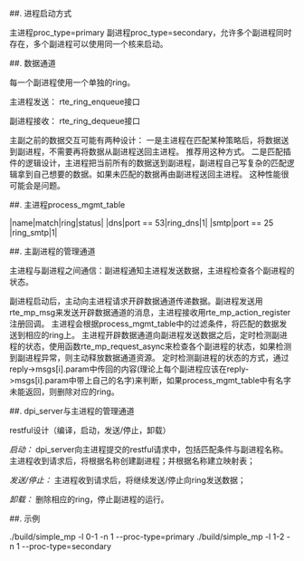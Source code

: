 ##. 进程启动方式

主进程proc_type=primary
副进程proc_type=secondary，允许多个副进程同时存在，多个副进程可以使用同一个核来启动。

##. 数据通道

每一个副进程使用一个单独的ring。

主进程发送：
rte_ring_enqueue接口

副进程接收：
rte_ring_dequeue接口

主副之前的数据交互可能有两种设计：
一是主进程在匹配某种策略后，将数据送到副进程，不需要再将数据从副进程送回主进程。
推荐用这种方式。
二是匹配插件的逻辑设计，主进程把当前所有的数据送到副进程，副进程自己写复杂的匹配逻辑拿到自己想要的数据。如果未匹配的数据再由副进程送回主进程。
这种性能很可能会是问题。

##. 主进程process_mgmt_table

|name|match|ring|status|
|dns|port == 53|ring_dns|1|
|smtp|port == 25 |ring_smtp|1|

##. 主副进程的管理通道

主进程与副进程之间通信：副进程通知主进程发送数据，主进程检查各个副进程的状态。

副进程启动后，主动向主进程请求开辟数据通道传递数据。副进程发送用rte_mp_msg来发送开辟数据通道的消息，主进程接收用rte_mp_action_register注册回调。
主进程会根据process_mgmt_table中的过滤条件，将匹配的数据发送到相应的ring上。
主进程开辟数据通道向副进程发送数据之后，定时检测副进程的状态，使用函数rte_mp_request_async来检查各个副进程的状态，如果检测到副进程异常，则主动释放数据通道资源。
定时检测副进程的状态的方式，通过reply->msgs[i].param中传回的内容(理论上每个副进程应该在reply->msgs[i].param中带上自己的名字)来判断，如果process_mgmt_table中有名字未能返回，则删除对应的ring。

##. dpi_server与主进程的管理通道

restful设计（编译，启动，发送/停止，卸载）

*启动：*
dpi_server向主进程提交的restful请求中，包括匹配条件与副进程名称。
主进程收到请求后，将根据名称创建副进程；并根据名称建立映射表；


*发送/停止：*
主进程收到请求后，将继续发送/停止向ring发送数据；

*卸载：*
删除相应的ring，停止副进程的运行。


##. 示例

./build/simple_mp -l 0-1 -n 1 --proc-type=primary
./build/simple_mp -l 1-2 -n 1 --proc-type=secondary
